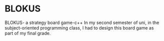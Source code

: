 # BLOKUS
BLOKUS- a strategy board game-c++
In my second semester of uni, in the subject-oriented programming class, I had to design this board game as part of my final grade.
